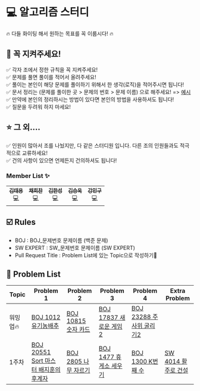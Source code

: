 # :computer: 알고리즘 스터디
:fire: 다들 화이팅 해서 원하는 목표를 꼭 이룹시다! :fire:   
## :mega: 꼭 지켜주세요!
:white_check_mark: 각자 조에서 정한 규칙을 꼭 지켜주세요!   
:white_check_mark: 문제를 풀면 풀이를 적어서 올려주세요!   
:white_check_mark: 풀이는 본인이 해당 문제를 풀이하기 위해서 한 생각(로직)을 적어주시면 됩니다!   
:white_check_mark: 문서 정리는 (문제를 풀이한 곳 > 문제의 번호 > 문제 이름) 으로 해주세요! => [예시](https://github.com/eui20n/Algorithm)   
:white_check_mark: 만약에 본인의 정리하시는 방법이 있다면 본인의 방법을 사용하셔도 됩니다!   
:white_check_mark: 질문을 두려워 하지 마세요!   
## :star: 그 외....
:white_check_mark: 인원이 많아서 조를 나눴지만, 다 같은 스터디원 입니다. 다른 조의 인원들과도 적극적으로 교류하세요!   
:white_check_mark: 건의 사항이 있으면 언제든지 건의하셔도 됩니다!   

### **Member List :sparkles:**

<table>
  <tr>
    <td align="center"><a href="https://github.com/YongsHub"><img src="https://github.com/YongsHub.png?size=200" alt=""/><br /><sub><b>김태용</b></sub></a>     <br /><a title="Java">💻</a></td>
    <td align="center"><a href="https://github.com/chae-heechan"><img src="https://github.com/chae-heechan.png?size=200" alt=""/><br/><sub><b>채희찬</b></sub></a><br /><a title="Java">💻</a></td>
    <td align="center"><a href="https://github.com/khs960616"><img src="https://github.com/khs960616.png?size=200" alt=""/><br/><sub><b>김한성</b></sub></a><br /><a title="Java">💻</a></td>
    <td align="center"><a href="https://github.com/seungukkim"><img src="https://github.com/seungukkim.png?size=200" alt=""/><br/><sub><b>김승욱</b></sub></a><br /><a title="Java">💻</a></td>
    <td align="center"><a href="https://github.com/rkdalsrn555"><img src="https://github.com/rkdalsrn555.png?size=200" alt=""/><br/><sub><b>강민구</b></sub></a><br /><a title="Java">💻</a></td>
  </tr>
</table>

## ☑️ Rules

- BOJ : BOJ_문제번호 문제이름 (백준 문제)
- SW EXPERT : SW_문제번호 문제이름 (SW EXPERT)
- Pull Request Title : Problem List에 있는 Topic으로 작성하기📌

## 📝 Problem List

| Topic    | Problem 1                                                                      | Problem 2                                                    | Problem 3                                                       | Problem 4                                                         | Extra Problem                                                   |
| -------- | ------------------------------------------------------------------------------ | ------------------------------------------------------------ | --------------------------------------------------------------- | ----------------------------------------------------------------- | --------------------------------------------------------------- |
| 워밍업🔥 | [BOJ 1012 유기농배추](https://www.acmicpc.net/problem/1012)                    | [BOJ 10815 숫자 카드](https://www.acmicpc.net/problem/10815) | [BOJ 17837 새로운 게임2](https://www.acmicpc.net/problem/17837) | [BOJ 23288 주사위 굴리기2](https://www.acmicpc.net/problem/23288) |                                                                 |
| 1주차    | [BOJ 20551 Sort 마스터 배지훈의 후계자](https://www.acmicpc.net/problem/20551) | [BOJ 2805 나무 자르기](https://www.acmicpc.net/problem/2805) | [BOJ 1477 휴게소 세우기](https://www.acmicpc.net/problem/1477)  | [BOJ 1300 K번째 수](https://www.acmicpc.net/problem/1300)         | [SW 4014 활주로 건설](https://swexpertacademy.com/main/main.do) |


